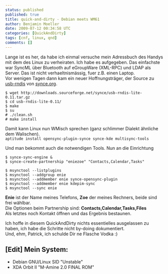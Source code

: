 ```yaml
---
status: published
published: true
title: quick-and-dirty - Debian meets WM61
author: Benjamin Moeller
date: 2009-07-12 00:34:58 UTC
categories: [QuickAndDirty]
tags: [cnf, linux, qnd]
comments: []
---
```


Lange ist es her, da habe ich einmal versuche mein Adressbuch des Handys mit dem des Linux zu verheiraten. Ich habe es aufgegeben. Das einfachste war SyncML über Bluetooth auf eGroupWare (XML-RPC) und LDAP als Server. Das ist nicht verhaeltnismässig, fuer z.B. einen Laptop.  
Vor wenigen Tagen dann kam ein neuer Hoffnungsträger, der Source zu [usb-rndis](http://downloads.sourceforge.net/synce/usb-rndis-lite-0.11.tar.gz) von [synce.org](http://www.synce.org).  

```
$ wget http://downloads.sourceforge.net/synce/usb-rndis-lite-0.11.tar.gz  
$ cd usb-rndis-lite-0.11/  
$ make  
$ su  
# ./clean.sh  
# make install  
```

Damit kann Linux nun WMisch sprechen (ganz schlimmer Dialekt ähnliche dem Walischen).  
`aptitude install opensync-plugin-synce synce-kde multisync-tools`

Und man bekommt auch die notwendigen Tools. Nun an die Einrichtung  
```
$ synce-sync-engine &
$ synce-create-partnership "eniezoe" "Contacts,Calendar,Tasks"
```

```
$ msynctool --listplugins  
$ msynctool --addgroup enie  
$ msynctool --addmember enie synce-opensync-plugin  
$ msynctool --addmember enie kdepim-sync
$ msynctool --sync enie  
```

**Enie** ist der Name meines Telefons, **Zoe** der meines Rechners, beide sind frei wählbar.  
Die Optionen beim Partnership sind: **Contacts,Calendar,Tasks,Files**  
Als letztes noch Kontakt öffnen und das Ergebnis bestaunen.  

Ich hoffe in diesem QuickAndDirty nichts essentielles ausgelassen zu haben, ich habe die Schritte nicht by-doing dokumentiert.  
Und, ehm, Patrick, ich schulde Dir ne Flasche Vodka :)  

## [Edit] Mein System:
* Debian GNU/Linux SID "Unstable"  
* XDA Orbit II "M-Amine 2.0 FINAL ROM"  

